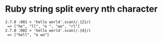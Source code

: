 # Ruby string split every nth character

```
2.7.0 :001 > 'hello world'.scan(/.{2}/)
 => ["he", "ll", "o ", "wo", "rl"]
2.7.0 :002 > 'hello world'.scan(/.{4}/)
 => ["hell", "o wo"]
```
